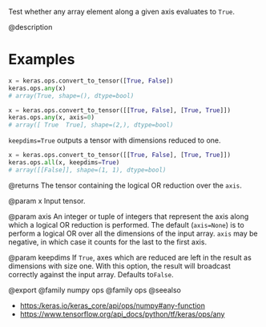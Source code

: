 Test whether any array element along a given axis evaluates to `True`.

@description

# Examples
```python
x = keras.ops.convert_to_tensor([True, False])
keras.ops.any(x)
# array(True, shape=(), dtype=bool)
```

```python
x = keras.ops.convert_to_tensor([[True, False], [True, True]])
keras.ops.any(x, axis=0)
# array([ True  True], shape=(2,), dtype=bool)
```

`keepdims=True` outputs a tensor with dimensions reduced to one.
```python
x = keras.ops.convert_to_tensor([[True, False], [True, True]])
keras.ops.all(x, keepdims=True)
# array([[False]], shape=(1, 1), dtype=bool)
```

@returns
The tensor containing the logical OR reduction over the `axis`.

@param x
Input tensor.

@param axis
An integer or tuple of integers that represent the axis along
which a logical OR reduction is performed. The default
(`axis=None`) is to perform a logical OR over all the dimensions
of the input array. `axis` may be negative, in which case it counts
for the last to the first axis.

@param keepdims
If `True`, axes which are reduced are left in the result as
dimensions with size one. With this option, the result will
broadcast correctly against the input array. Defaults to`False`.

@export
@family numpy ops
@family ops
@seealso
+ <https:/keras.io/keras_core/api/ops/numpy#any-function>
+ <https://www.tensorflow.org/api_docs/python/tf/keras/ops/any>
